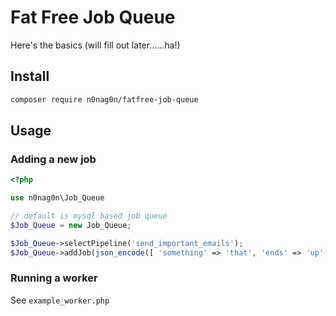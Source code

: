 # Fat Free Job Queue
Here's the basics (will fill out later......ha!)

## Install
```bash
composer require n0nag0n/fatfree-job-queue
```

## Usage
### Adding a new job
```php
<?php

use n0nag0n\Job_Queue

// default is mysql based job queue
$Job_Queue = new Job_Queue;

$Job_Queue->selectPipeline('send_important_emails');
$Job_Queue->addJob(json_encode([ 'something' => 'that', 'ends' => 'up', 'a' => 'string' ]));
```

### Running a worker
See `example_worker.php`